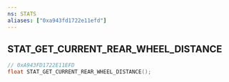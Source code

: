 ```yaml
---
ns: STATS
aliases: ["0xa943fd1722e11efd"]
---
```

## STAT_GET_CURRENT_REAR_WHEEL_DISTANCE

```c
// 0xA943FD1722E11EFD
float STAT_GET_CURRENT_REAR_WHEEL_DISTANCE();
```
